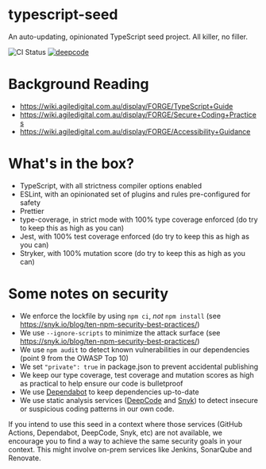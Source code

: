 typescript-seed
===============

An auto-updating, opinionated TypeScript seed project. All killer, no filler.

![CI Status](https://github.com/agiledigital-labs/typescript-seed/actions/workflows/node.js.yml/badge.svg)
[![deepcode](https://www.deepcode.ai/api/gh/badge?key=eyJhbGciOiJIUzI1NiIsInR5cCI6IkpXVCJ9.eyJwbGF0Zm9ybTEiOiJnaCIsIm93bmVyMSI6ImFnaWxlZGlnaXRhbC1sYWJzIiwicmVwbzEiOiJ0eXBlc2NyaXB0LXNlZWQiLCJpbmNsdWRlTGludCI6ZmFsc2UsImF1dGhvcklkIjoyODg0MiwiaWF0IjoxNjI1NzA3MzE1fQ.uoVhd5ExHwJ0csEsoNNJy3k7X_-rdwcdO8y7AB1UGvQ)](https://www.deepcode.ai/app/gh/agiledigital-labs/typescript-seed/_/dashboard?utm_content=gh%2Fagiledigital-labs%2Ftypescript-seed)

Background Reading
==================

* https://wiki.agiledigital.com.au/display/FORGE/TypeScript+Guide
* https://wiki.agiledigital.com.au/display/FORGE/Secure+Coding+Practices
* https://wiki.agiledigital.com.au/display/FORGE/Accessibility+Guidance

What's in the box?
==================

* TypeScript, with all strictness compiler options enabled
* ESLint, with an opinionated set of plugins and rules pre-configured for safety
* Prettier
* type-coverage, in strict mode with 100% type coverage enforced (do try to keep this as high as you can)
* Jest, with 100% test coverage enforced (do try to keep this as high as you can)
* Stryker, with 100% mutation score (do try to keep this as high as you can)

Some notes on security
======================

* We enforce the lockfile by using `npm ci`, _not_ `npm install` (see https://snyk.io/blog/ten-npm-security-best-practices/)
* We use `--ignore-scripts` to minimize the attack surface (see https://snyk.io/blog/ten-npm-security-best-practices/)
* We use `npm audit` to detect known vulnerabilities in our dependencies (point 9 from the OWASP Top 10)
* We set `"private": true` in package.json to prevent accidental publishing
* We keep our type coverage, test coverage and mutation scores as high as practical to help ensure our code is bulletproof
* We use [Dependabot](https://docs.github.com/en/code-security/supply-chain-security/managing-vulnerabilities-in-your-projects-dependencies/configuring-dependabot-security-updates) to keep dependencies up-to-date
* We use static analysis services ([DeepCode](https://www.deepcode.ai/) and [Snyk](https://app.snyk.io)) to detect insecure or suspicious coding patterns in our own code.

If you intend to use this seed in a context where those services (GitHub Actions, Dependabot, DeepCode, Snyk, etc) are not available, we encourage you to find a way to achieve the same security goals in your context. This might involve on-prem services like Jenkins, SonarQube and Renovate.
